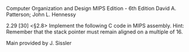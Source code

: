 Computer Organization and Design MIPS Edition - 6th Edition
David A. Patterson; John L. Hennessy

2.29 [30] <§2.8> Implement the following C code in MIPS assembly. Hint: Remember that the
stack pointer must remain aligned on a multiple of 16.

Main provided by J. Sissler
